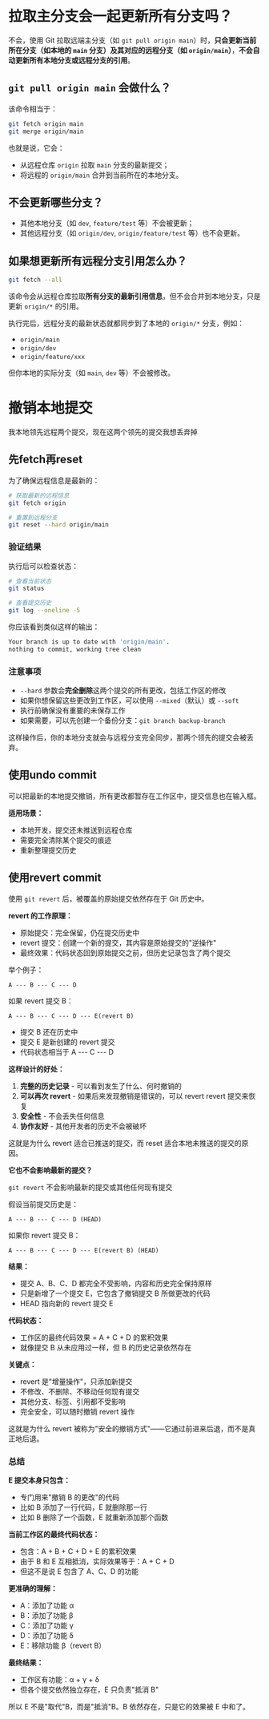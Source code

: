 # 拉取主分支会一起更新所有分支吗？

不会，使用 Git 拉取远端主分支（如 `git pull origin main`）时，**只会更新当前所在分支（如本地的 `main` 分支）及其对应的远程分支（如 `origin/main`）**，**不会自动更新所有本地分支或远程分支的引用**。

## `git pull origin main` 会做什么？

该命令相当于：

```bash
git fetch origin main
git merge origin/main
```

也就是说，它会：

- 从远程仓库 `origin` 拉取 `main` 分支的最新提交；
- 将远程的 `origin/main` 合并到当前所在的本地分支。

## 不会更新哪些分支？

- 其他本地分支（如 `dev`, `feature/test` 等）不会被更新；
- 其他远程分支（如 `origin/dev`, `origin/feature/test` 等）也不会更新。

## 如果想更新所有远程分支引用怎么办？

```bash
git fetch --all
```

该命令会从远程仓库拉取**所有分支的最新引用信息**，但不会合并到本地分支，只是更新 `origin/*` 的引用。

执行完后，远程分支的最新状态就都同步到了本地的 `origin/*` 分支，例如：

- `origin/main`
- `origin/dev`
- `origin/feature/xxx`

但你本地的实际分支（如 `main`, `dev` 等）不会被修改。

# 撤销本地提交

我本地领先远程两个提交，现在这两个领先的提交我想丢弃掉

## 先fetch再reset

为了确保远程信息是最新的：

```bash
# 获取最新的远程信息
git fetch origin

# 重置到远程分支
git reset --hard origin/main
```

### 验证结果

执行后可以检查状态：

```bash
# 查看当前状态
git status

# 查看提交历史
git log --oneline -5
```

你应该看到类似这样的输出：

```bash
Your branch is up to date with 'origin/main'.
nothing to commit, working tree clean
```

### 注意事项

- `--hard` 参数会**完全删除**这两个提交的所有更改，包括工作区的修改
- 如果你想保留这些更改到工作区，可以使用 `--mixed`（默认）或 `--soft`
- 执行前确保没有重要的未保存工作
- 如果需要，可以先创建一个备份分支：`git branch backup-branch`

这样操作后，你的本地分支就会与远程分支完全同步，那两个领先的提交会被丢弃。

## 使用undo commit

可以把最新的本地提交撤销，所有更改都暂存在工作区中，提交信息也在输入框。

**适用场景：**

- 本地开发，提交还未推送到远程仓库
- 需要完全清除某个提交的痕迹
- 重新整理提交历史

## 使用revert commit

使用 `git revert` 后，被覆盖的原始提交依然存在于 Git 历史中。

**revert 的工作原理：**

- 原始提交：完全保留，仍在提交历史中
- revert 提交：创建一个新的提交，其内容是原始提交的"逆操作"
- 最终效果：代码状态回到原始提交之前，但历史记录包含了两个提交

举个例子：

```
A --- B --- C --- D
```

如果 revert 提交 B：

```
A --- B --- C --- D --- E(revert B)
```

- 提交 B 还在历史中
- 提交 E 是新创建的 revert 提交
- 代码状态相当于 A --- C --- D

**这样设计的好处：**

1. **完整的历史记录** - 可以看到发生了什么、何时撤销的
2. **可以再次 revert** - 如果后来发现撤销是错误的，可以 revert revert 提交来恢复
3. **安全性** - 不会丢失任何信息
4. **协作友好** - 其他开发者的历史不会被破坏

这就是为什么 revert 适合已推送的提交，而 reset 适合本地未推送的提交的原因。

**它也不会影响最新的提交？**

`git revert` 不会影响最新的提交或其他任何现有提交

假设当前提交历史是：

```
A --- B --- C --- D (HEAD)
```

如果你 revert 提交 B：

```
A --- B --- C --- D --- E(revert B) (HEAD)
```

**结果：**

- 提交 A、B、C、D 都完全不受影响，内容和历史完全保持原样
- 只是新增了一个提交 E，它包含了撤销提交 B 所做更改的代码
- HEAD 指向新的 revert 提交 E

**代码状态：**

- 工作区的最终代码效果 = A + C + D 的累积效果
- 就像提交 B 从未应用过一样，但 B 的历史记录依然存在

**关键点：**

- revert 是"增量操作"，只添加新提交
- 不修改、不删除、不移动任何现有提交
- 其他分支、标签、引用都不受影响
- 完全安全，可以随时撤销 revert 操作

这就是为什么 revert 被称为"安全的撤销方式"——它通过前进来后退，而不是真正地后退。

### 总结

**E 提交本身只包含：**

- 专门用来"撤销 B 的更改"的代码
- 比如 B 添加了一行代码，E 就删除那一行
- 比如 B 删除了一个函数，E 就重新添加那个函数

**当前工作区的最终代码状态：**

- 包含：A + B + C + D + E 的累积效果
- 由于 B 和 E 互相抵消，实际效果等于：A + C + D
- 但这不是说 E 包含了 A、C、D 的功能

**更准确的理解：**

- A：添加了功能 α
- B：添加了功能 β
- C：添加了功能 γ
- D：添加了功能 δ
- E：移除功能 β（revert B）

**最终结果：**

- 工作区有功能：α + γ + δ
- 但各个提交依然独立存在，E 只负责"抵消 B"

所以 E 不是"取代"B，而是"抵消"B。B 依然存在，只是它的效果被 E 中和了。
